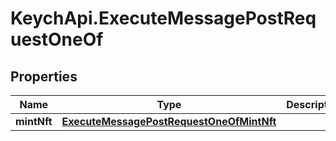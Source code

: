 # KeychApi.ExecuteMessagePostRequestOneOf

## Properties

Name | Type | Description | Notes
------------ | ------------- | ------------- | -------------
**mintNft** | [**ExecuteMessagePostRequestOneOfMintNft**](ExecuteMessagePostRequestOneOfMintNft.md) |  | 


